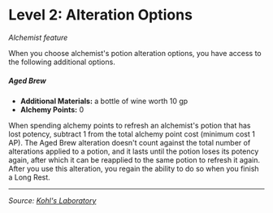 # Level 2: Alteration Options

_Alchemist feature_

When you choose alchemist's potion alteration options, you have access to the following additional options.

##### Aged Brew

- **Additional Materials:** a bottle of wine worth 10 gp
- **Alchemy Points:** 0

When spending alchemy points to refresh an alchemist's potion that has lost potency, subtract 1 from the total alchemy point cost (minimum cost 1 AP). The Aged Brew alteration doesn't count against the total number of alterations applied to a potion, and it lasts until the potion loses its potency again, after which it can be reapplied to the same potion to refresh it again. After you use this alteration, you regain the ability to do so when you finish a Long Rest.

---

_Source: [Kohl's Laboratory](https://github.com/mpanighetti/dnd5e-kohls-laboratory)_
